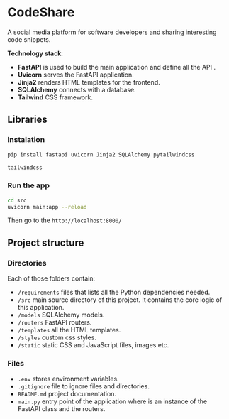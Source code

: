 # CodeShare
A social media platform for software developers and sharing interesting code snippets.

**Technology stack**:
- **FastAPI** is used to build the main application and define all the API .
- **Uvicorn** serves the FastAPI application.
- **Jinja2** renders HTML templates for the frontend.
- **SQLAlchemy** connects with a database.
- **Tailwind** CSS framework.

## Libraries

### Instalation
``` bash
pip install fastapi uvicorn Jinja2 SQLAlchemy pytailwindcss
```
``` bash
tailwindcss
```

### Run the app
``` bash
cd src
uvicorn main:app --reload
```
Then go to the `http://localhost:8000/`


## Project structure

### Directories
Each of those folders contain:
- `/requirements` files that lists all the Python dependencies needed.
- `/src` main source directory of this project. It contains the core logic of this application.
- `/models` SQLAlchemy models.
- `/routers` FastAPI routers.
- `/templates` all the HTML templates.
- `/styles` custom css styles.
- `/static` static CSS and JavaScript files, images etc.

### Files
- `.env` stores environment variables.
- `.gitignore` file to ignore files and directories.
- `README.md` project documentation.
- `main.py` entry point of the application where is an instance of the FastAPI class and the routers.
